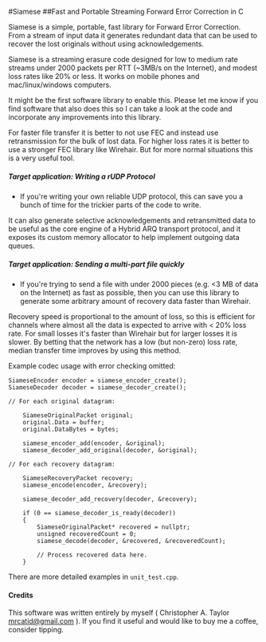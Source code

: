 #Siamese
##Fast and Portable Streaming Forward Error Correction in C

Siamese is a simple, portable, fast library for Forward Error Correction.
From a stream of input data it generates redundant data that can be used to
recover the lost originals without using acknowledgements.

Siamese is a streaming erasure code designed for low to medium rate streams
under 2000 packets per RTT (~3MB/s on the Internet), and modest loss rates
like 20% or less.  It works on mobile phones and mac/linux/windows computers.

It might be the first software library to enable this.  Please let me know if
you find software that also does this so I can take a look at the code and
incorporate any improvements into this library.

For faster file transfer it is better to not use FEC and instead use
retransmission for the bulk of lost data.
For higher loss rates it is better to use a stronger FEC library like Wirehair.
But for more normal situations this is a very useful tool.


##### Target application: Writing a rUDP Protocol

* If you're writing your own reliable UDP protocol, this can save you a bunch
of time for the trickier parts of the code to write.

It can also generate selective acknowledgements and retransmitted data to be
useful as the core engine of a Hybrid ARQ transport protocol, and it exposes
its custom memory allocator to help implement outgoing data queues.


##### Target application: Sending a multi-part file quickly

* If you're trying to send a file with under 2000 pieces (e.g. <3 MB of data
on the Internet) as fast as possible, then you can use this library to generate
some arbitrary amount of recovery data faster than Wirehair.

Recovery speed is proportional to the amount of loss, so this is efficient for
channels where almost all the data is expected to arrive with < 20% loss rate.
For small losses it's faster than Wirehair but for larger losses it is slower.
By betting that the network has a low (but non-zero) loss rate, median transfer
time improves by using this method.


Example codec usage with error checking omitted:

    SiameseEncoder encoder = siamese_encoder_create();
    SiameseDecoder decoder = siamese_decoder_create();

	// For each original datagram:
	
		SiameseOriginalPacket original;
		original.Data = buffer;
		original.DataBytes = bytes;

		siamese_encoder_add(encoder, &original);
		siamese_decoder_add_original(decoder, &original);

	// For each recovery datagram:

		SiameseRecoveryPacket recovery;
		siamese_encode(encoder, &recovery);

		siamese_decoder_add_recovery(decoder, &recovery);

		if (0 == siamese_decoder_is_ready(decoder))
		{
			SiameseOriginalPacket* recovered = nullptr;
			unsigned recoveredCount = 0;
			siamese_decode(decoder, &recovered, &recoveredCount);
			
			// Process recovered data here.
		}

		
There are more detailed examples in `unit_test.cpp`.

#### Credits

This software was written entirely by myself ( Christopher A. Taylor mrcatid@gmail.com ). If you find it useful and would like to buy me a coffee, consider tipping.
